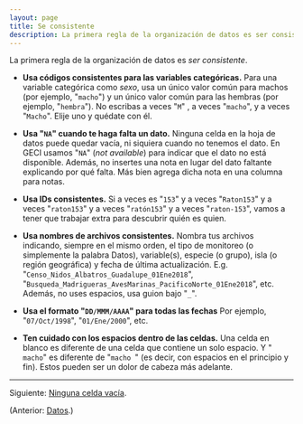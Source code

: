 ```yaml
---
layout: page
title: Se consistente
description: La primera regla de la organización de datos es ser consistente
---
```


La primera regla de la organización de datos es *ser consistente*.

- **Usa códigos consistentes para las variables categóricas.** Para una variable categórica como *sexo*, usa un único valor común para machos (por ejemplo, "`macho`") y un único valor común para las hembras (por ejemplo, "`hembra`"). No escribas a veces "`M`" , a veces "`macho`", y a veces "`Macho`". Elije uno y quédate con él.

- **Usa "`NA`" cuando te haga falta un dato.** Ninguna celda en la hoja de datos puede quedar vacía, ni siquiera cuando no tenemos el dato. En GECI usamos "`NA`" (_not available_) para indicar que el dato no está disponible. Además, no insertes una nota en lugar del dato faltante explicando por qué falta. Más bien agrega dicha nota en una columna para notas.

- **Usa IDs consistentes.** Si a veces es "`153`" y a veces "`Raton153`" y a veces "`raton153`" y a veces "`ratón153`" y a veces "`raton-153`", vamos a tener que trabajar extra para descubrir quién es quien.

- **Usa nombres de archivos consistentes.** Nombra tus archivos indicando, siempre en el mismo orden, el tipo de monitoreo (o simplemente la palabra Datos), variable(s), especie (o grupo), isla (o región geográfica) y fecha de última actualización. E.g. "`Censo_Nidos_Albatros_Guadalupe_01Ene2018`", "`Busqueda_Madrigueras_AvesMarinas_PacificoNorte_01Ene2018`", etc. Además, no uses espacios, usa guion bajo "`_`".

- **Usa el formato "`DD/MMM/AAAA`" para todas las fechas** Por ejemplo, "`07/Oct/1998`", "`01/Ene/2000`", etc.

- **Ten cuidado con los espacios dentro de las celdas.** Una celda en blanco es diferente de una celda que contiene un solo espacio. Y "` macho`" es diferente de "`macho `" (es decir, con espacios en el principio y fin). Estos pueden ser un dolor de cabeza más adelante.

---

Siguiente: [Ninguna celda vacía](ninguna_celda_vacia.html).

(Anterior: [Datos](datos.html).)
